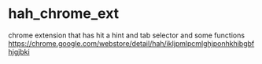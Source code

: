 hah_chrome_ext
==============

chrome extension that has hit a hint and tab selector and some functions
https://chrome.google.com/webstore/detail/hah/ikljpmlpcmlghjponhkhibgbfhjgjbki
